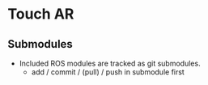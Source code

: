 # Touch AR

## Submodules
- Included ROS modules are tracked as git submodules.
  - add / commit / (pull) / push in submodule first

